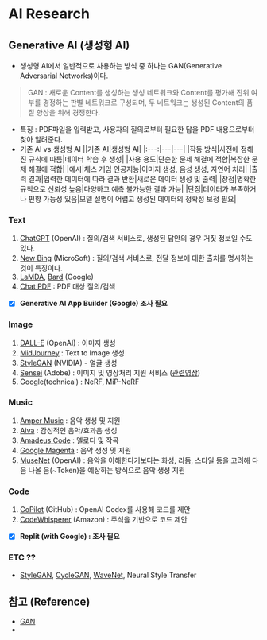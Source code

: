 # AI Research

## Generative AI (생성형 AI)

- 생성형 AI에서 일반적으로 사용하는 방식 중 하나는 GAN(Generative Adversarial Networks)이다.
> GAN : 새로운 Content를 생성하는 생성 네트워크와 Content를 평가해 진위 여부를 경정하는 판별 네트워크로 구성되며, 두 네트워크는 생성된 Content의 품질 향상을 위해 경쟁한다.

- 특징 : PDF파일을 입력받고, 사용자의 질의로부터 필요한 답을 PDF 내용으로부터 찾아 알려준다.
- 기존 AI vs 생성형 AI
||기존 AI|생성형 AI|
|:---:|---|---|
|작동 방식|사전에 정해진 규칙에 따름|데이터 학습 후 생성|
|사용 용도|단순한 문제 해결에 적합|복잡한 문제 해결에 적합|
|예시|체스 게임 인공지능|이미지 생성, 음성 생성, 자연어 처리|
|출력 결과|입력한 데이터에 따라 결과 반환|새로운 데이터 생성 및 출력|
|장점|명확한 규칙으로 신뢰성 높음|다양하고 예측 불가능한 결과 가능|
|단점|데이터가 부족하거나 편향 가능성 있음|모델 설명이 어렵고 생성된 데이터의 정확성 보정 필요|

### Text

1. [ChatGPT](https://openai.com/blog/chatgpt) (OpenAI) : 질의/검색 서비스로, 생성된 답안의 경우 거짓 정보일 수도 있다.
1. [New Bing](https://www.bing.com/new) (MicroSoft) : 질의/검색 서비스로, 전달 정보에 대한 출처를 명시하는 것이 특징이다.
1. [LaMDA](https://blog.google/technology/ai/lamda/), [Bard](https://bard.google.com/) (Google)
1. [Chat PDF](https://www.chatpdf.com/) : PDF 대상 질의/검색

- [x] **Generative AI App Builder (Google) 조사 필요**


### Image
1. [DALL-E](https://openai.com/product/dall-e-2) (OpenAI) : 이미지 생성
1. [MidJourney](https://www.midjourney.com/home/?callbackUrl=%2Fapp%2F) : Text to Image 생성
1. [StyleGAN](https://github.com/NVlabs/stylegan) (NVIDIA) - 얼굴 생성
1. [Sensei](https://www.adobe.com/sensei.html) (Adobe) : 이미지 및 영상처리 지원 서비스 ([관련영상](https://www.youtube.com/watch?v=YwhrzlXB1hs))
1. Google(technical) : NeRF, MiP-NeRF


### Music

1. [Amper Music](https://www.audoir.com/ampermusic) : 음악 생성 및 지원
1. [Aiva](https://www.aiva.ai/) : 감성적인 음악/효과음 생성
1. [Amadeus Code](https://amadeuscode.com/app/en#page-block-esxgnavp2gh) : 멜로디 및 작곡
1. [Google Magenta](https://magenta.tensorflow.org/) : 음악 생성 및 지원
1. [MuseNet](https://openai.com/research/musenet) (OpenAI) : 음악을 이해한다기보다는 화성, 리듬, 스타일 등을 고려해 다음 나올 음(~Token)을 예상하는 방식으로 음악 생성 지원


### Code

1. [CoPilot](https://github.com/features/copilot) (GitHub) : OpenAI Codex를 사용해 코드를 제안
1. [CodeWhisperer](https://aws.amazon.com/ko/codewhisperer/) (Amazon) : 주석을 기반으로 코드 제안

- [x] **Replit (with Google) : 조사 필요**


### ETC ??
- [StyleGAN](https://github.com/NVlabs/stylegan), [CycleGAN](https://junyanz.github.io/CycleGAN/), [WaveNet](https://www.deepmind.com/blog/wavenet-a-generative-model-for-raw-audio), Neural Style Transfer


## 참고 (Reference)
- [GAN](https://deepai.org/machine-learning-glossary-and-terms/generative-adversarial-network)
- 
